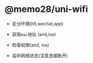 # @memo28/uni-wifi

- 区分环境(h5,wechat,app)

- 获取`mac`地址 (and,ios)

- 检查权限(and, ios)

- 监听网络状态(注意连接断开)
